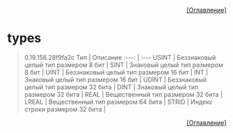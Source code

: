 <p align='right'><a href='index.html'>[Оглавление]</a></p>

# types
> 0.19.156.28f9fa2c
Тип | Описание
:---: | :---
USINT | Беззнаковый целый тип размером 8 бит |
SINT | Знаковый целый тип размером 8 бит |
UINT | Беззнаковый целый тип размером 16 бит |
INT | Знаковый целый тип размером 16 бит |
UDINT | Беззнаковый целый тип размером 32 бита |
DINT | Знаковый целый тип размером 32 бита |
REAL | Вещественный тип размером 32 бита |
LREAL | Вещественный тип размером 64 бита |
STRID | Индекс строки размером 32 бита |

<p align='right'><a href='index.html'>[Оглавление]</a></p>

